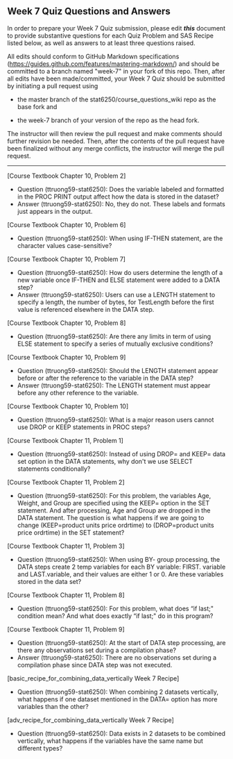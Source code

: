 ## Week 7 Quiz Questions and Answers

In order to prepare your Week 7 Quiz submission, please edit ***this*** document to provide substantive questions for each Quiz Problem and SAS Recipe listed below, as well as answers to at least three questions raised.

All edits should conform to GitHub Markdown specifications (https://guides.github.com/features/mastering-markdown/) and should be committed to a branch named "week-7" in your fork of this repo. Then, after all edits have been made/committed, your Week 7 Quiz should be submitted by initiating a pull request using

- the master branch of the stat6250/course_questions_wiki repo as the base fork and

- the week-7 branch of your version of the repo as the head fork.

The instructor will then review the pull request and make comments should further revision be needed. Then, after the contents of the pull request have been finalized without any merge conflicts, the instructor will merge the pull request.

********************************************************************************



[Course Textbook Chapter 10, Problem 2]
- Question (ttruong59-stat6250): Does the variable labeled and formatted in the PROC PRINT output affect how the data is stored in the dataset?
- Answer (ttruong59-stat6250): No, they do not. These labels and formats just appears in the output.



[Course Textbook Chapter 10, Problem 6]
- Question (ttruong59-stat6250): When using IF-THEN statement, are the character values case-sensitive?



[Course Textbook Chapter 10, Problem 7]
- Question (ttruong59-stat6250): How do users determine the length of a new variable once IF-THEN and ELSE statement were added to a DATA step?
- Answer (ttruong59-stat6250): Users can use a LENGTH statement to specify a length, the number of bytes, for TestLength before the first value is referenced elsewhere in the DATA step.



[Course Textbook Chapter 10, Problem 8]
- Question (ttruong59-stat6250): Are there any limits in term of using ELSE statement to specify a series of mutually exclusive conditions?



[Course Textbook Chapter 10, Problem 9]
- Question (ttruong59-stat6250): Should the LENGTH statement appear before or after the reference to the variable in the DATA step?
- Answer (ttruong59-stat6250): The LENGTH statement must appear before any other reference to the variable.



[Course Textbook Chapter 10, Problem 10]
- Question (ttruong59-stat6250): What is a major reason users cannot use DROP or KEEP statements in PROC steps?



[Course Textbook Chapter 11, Problem 1]
- Question (ttruong59-stat6250): Instead of using DROP= and KEEP= data set option in the DATA statements, why don't we use SELECT statements conditionally?



[Course Textbook Chapter 11, Problem 2]
- Question (ttruong59-stat6250): For this problem, the variables Age, Weight, and Group are specified using the KEEP= option in the SET statement. And after processing, Age and Group are dropped in the DATA statement. The question is what happens if we are going to change (KEEP=product units price ordrtime) to (DROP=product units price ordrtime) in the SET statement?



[Course Textbook Chapter 11, Problem 3]
- Question (ttruong59-stat6250): When using BY- group processing, the DATA steps create 2 temp variables for each BY variable: FIRST. variable and LAST.variable, and their values are either 1 or 0. Are these variables stored in the data set?



[Course Textbook Chapter 11, Problem 8]
- Question (ttruong59-stat6250): For this problem, what does “if last;" condition mean? And what does exactly “if last;" do in this program?



[Course Textbook Chapter 11, Problem 9]
- Question (ttruong59-stat6250): At the start of DATA step processing, are there any observations set during a compilation phase?
- Answer (ttruong59-stat6250): There are no observations set during a compilation phase since DATA step was not executed.



[basic_recipe_for_combining_data_vertically Week 7 Recipe]
- Question (ttruong59-stat6250): When combining 2 datasets vertically, what happens if one dataset mentioned in the DATA= option has more variables than the other?



[adv_recipe_for_combining_data_vertically Week 7 Recipe]
- Question (ttruong59-stat6250): Data exists in 2 datasets to be combined vertically, what happens if the variables have the same name but different types?


